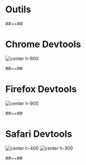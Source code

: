<!-- .slide: class="transition bg-blue" -->

# Outils

##==##

# Chrome Devtools

![center h-900](assets/images/chrome_devtools.png)

##==##

# Firefox Devtools

![center h-900](assets/images/firefox_devtools.png)

##==##

# Safari Devtools

![center h-400](assets/images/safari_devtools_1.png)
![center h-300](assets/images/safari_devtools_2.png)

##==##
